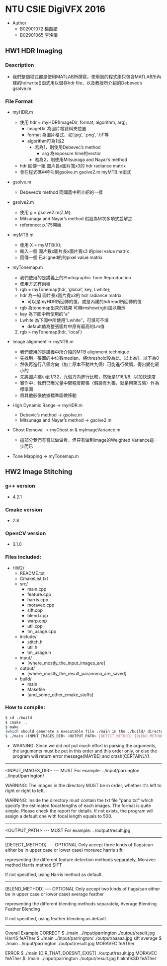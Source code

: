 # NTU CSIE DigiVFX 2016
- Author
  - B02901072 楊喬諳
  - B02901065 李洺曦

## HW1 HDR Imaging

### Description
- 我們整個程式都是使用MATLAB所撰寫，使用到的程式庫只包含MATLAB所內建的hdrwrite()函式用以儲存hdr file，以及教授所介紹的Debevec’s gsolve.m

### File Format
  - myHDR.m
    - 使用 hdr = myHDR(ImageDir, format, algorithm, arg);
      - ImageDir 為圖片檔資料夾位置
      - format 為圖片格式，如’.jpg’, ‘.png’, ‘.tif’等
      - algorithm可為1或2
        - 若為1，則使用Debevec’s method
          - arg 為exposure time的vector
        - 若為2，則使用Mitsunaga and Nayar’s method
    - hdr 回傳一組 圖片長x圖片寬x3的 hdr radiance matrix
    - 會在程式碼中呼叫到gsolve.m gsolve2.m myMTB.m函式
  - gsolve.m
    - Debevec’s method 同講義中所介紹的一樣
  - gsolve2.m
    - 使用 g = gsolve2.m(Z,M);
    - Mitsunaga and Nayar’s method 假設為M次多項式並解之
    - reference: <High Dynamic Range Imaging> p.175開始
  - myMTB.m
    - 使用 X = myMTB(X);
    - 輸入一個 圖片數x圖片長x圖片寬x3 的pixel value matrix
    - 回傳一個 已aligned的的pixel value matrix

  - myTonemap.m
    - 我們使用的是講義上的Photographic Tone Reproduction
    - 使用方式有兩種
    1. rgb = myTonemap(hdr, ’global’, key, Lwhite);
      - hdr 為一組 圖片長x圖片寬x3的 hdr radiance matrix
        - 可以是myHDR所回傳的值，或是內建的hdrread所回傳的值
      - rgb 為tonemap出來的結果 可用imshow(rgb)加以顯示
      - key 為下圖中所使用的”a”
      - Lwhite 為下圖中所使用”Lwhite”，可填可不填
        - default值為整張圖片中原有最高的Lm值

    2. rgb = myTonemap(hdr, 'local')

  - Image alignment -> myNTB.m
    - 我們使用的是講義中所介紹的MTB alignment technique
    - 先找到一張圖的中位數median，將threshold設為此，以上為1，以下為0
    - 然後再進行八個方向（加上原本不動共九個）可能進行微調，得出變化最小的
    - 先將圖片縮小到1/32，九個方向進行比較，然後是1/16,1/8...以加快速度
    - 實作中，我們已曝光量中間程度那張（假設有九張，就是用第五張）作為標準圖
    - 將其他影像依據標準圖做移動

  - High Dynamic Range -> myHDR.m
    - Debevic’s method -> gsolve.m
    - Mitsunaga and Nayar’s method -> gsolve2.m

  - Ghost Removal -> myGhost.m & myImageVariance.m
    - 這部分我們有嘗試做做看，但只有做到Image的Weighted Variance這一步而已


  - Tone Mapping -> myTonemap.m


## HW2 Image Stitching
### g++ version
- 4.2.1
### Cmake version 
- 2.8
### OpenCV version
- 3.1.0

### Files included:
- HW2/
  - README.txt
  - CmakeList.txt
  - src/
    - main.cpp
    - feature.cpp
    - harris.cpp
    - moravec.cpp
    - sift.cpp
    - blend.cpp
    - warp.cpp
    - util.cpp
    - tm_usage.cpp
  - include/
    - stitch.h
    - util.h
    - tm_usage.h
  - input/
    - [where_mostly_the_input_images_are]
  - output/
    - [where_mostly_the_result_paranoma_are_saved]
  - build/
    - main
    - Makefile
    - [and_some_other_cmake_stuffs]

### How to compile:

```bash
$ cd ./build
$ cmake ..
$ make
(which should generate a executable file ./main in the ./build/ directory)
$ ./main <INPUT_IMAGES_DIR> <OUTPUT_PATH> [DETECT_METHOD] [BLEND_METHOD]
```

- WARNING: Since we did not put much effort in parsing the arguments, the arguments must be put in this order and this order only, or else the program will return error message(MAYBE) and crash(CERTAINLY).

---
<INPUT_IMAGES_DIR> --- MUST
For example: 
  ../input/parrington
  ../input/parrington/

WARNING: The images in the directory MUST be in order, whether it's 
         left to right or right to left.

WARNING: Inside the directory must contain the txt file "pano.txt"
         which specify the estimated focal lengths of each images.
         The format is quite simple. Please check the report for 
         details.
         If not exists, the program will assign a default one with 
         focal length equals to 500.

---
<OUTPUT_PATH> --- MUST
For example:
  ../output/result.jpg

---
[DETECT_METHOD] --- OPTIONAL
Only accept three kinds of flags(can either be in upper case or lower case)
  moravec
  harris
  sift

representing the different feature detection methods separately, 
  Moravec method
  Harris method
  SIFT

If not specified, using Harris method as default.

---
[BLEND_METHOD] --- OPTIONAL
Only accept two kinds of flags(can either be in upper case or lower case)
  average
  feather

representing the different blending methods separately, 
  Average Blending
  Feather Blending

If not specified, using feather blending as default.

---
Overall Example
  CORRECT
  $ ./main ../input/parrington ./output/result.jpg HarrIS feATher
  $ ./main ../input/parrington/ ./output/aaaaa.jpg sift average
  $ ./main ../input/parrington ./output/result.jpg MORAVEC feATher
  
  ERROR
  $ ./main [DIR_THAT_DOESNT_EXIST] ./output/result.jpg MORAVEC feATher
  $ ./main ../input/parrington ./output/result.jpg hlakhflkSD feATher

